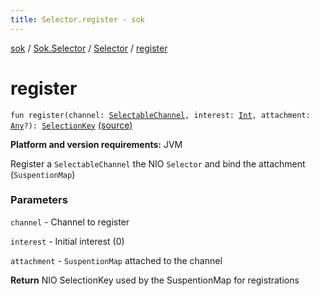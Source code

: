 ```yaml
---
title: Selector.register - sok
---
```


[sok](../../index.html) / [Sok.Selector](../index.html) / [Selector](index.html) / [register](./register.html)

# register

`fun register(channel: `[`SelectableChannel`](http://docs.oracle.com/javase/6/docs/api/java/nio/channels/SelectableChannel.html)`, interest: `[`Int`](https://kotlinlang.org/api/latest/jvm/stdlib/kotlin/-int/index.html)`, attachment: `[`Any`](https://kotlinlang.org/api/latest/jvm/stdlib/kotlin/-any/index.html)`?): `[`SelectionKey`](http://docs.oracle.com/javase/6/docs/api/java/nio/channels/SelectionKey.html) [(source)](https://github.com/SeekDaSky/Sok/tree/master/jvm/sok-jvm/src/Sok/Selector/Selector.kt#L212)

**Platform and version requirements:** JVM

Register a `SelectableChannel` the NIO `Selector` and bind the attachment (`SuspentionMap`)

### Parameters

`channel` - Channel to register

`interest` - Initial interest (0)

`attachment` - `SuspentionMap` attached to the channel

**Return**
NIO SelectionKey used by the SuspentionMap for registrations


